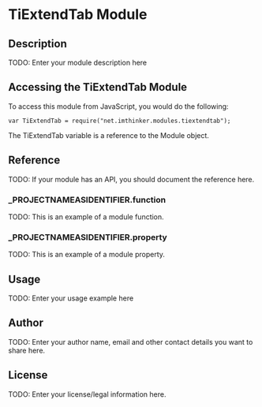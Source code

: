 # TiExtendTab Module

## Description

TODO: Enter your module description here

## Accessing the TiExtendTab Module

To access this module from JavaScript, you would do the following:

	var TiExtendTab = require("net.imthinker.modules.tiextendtab");

The TiExtendTab variable is a reference to the Module object.	

## Reference

TODO: If your module has an API, you should document
the reference here.

### ___PROJECTNAMEASIDENTIFIER__.function

TODO: This is an example of a module function.

### ___PROJECTNAMEASIDENTIFIER__.property

TODO: This is an example of a module property.

## Usage

TODO: Enter your usage example here

## Author

TODO: Enter your author name, email and other contact
details you want to share here. 

## License

TODO: Enter your license/legal information here.

